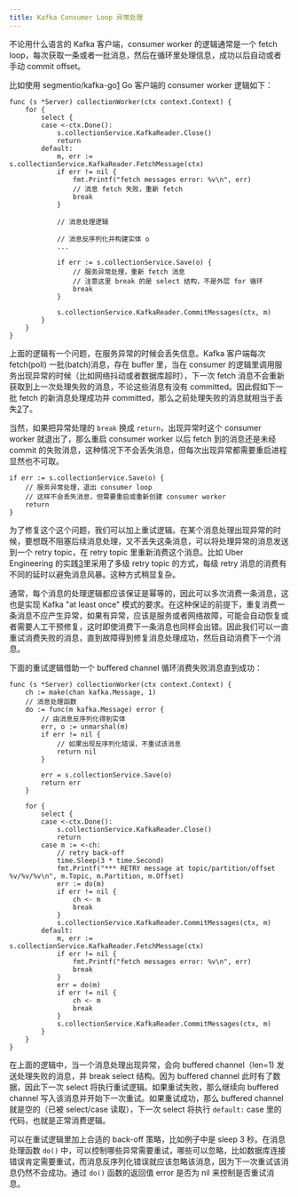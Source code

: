 ```yaml
---
title: Kafka Consumer Loop 异常处理
---
```


不论用什么语言的 Kafka 客户端，consumer worker 的逻辑通常是一个 fetch loop，每次获取一条或者一批消息，然后在循环里处理信息，成功以后自动或者手动 commit offset。

比如使用 segmentio/kafka-go[1] Go 客户端的 consumer worker 逻辑如下：

    func (s *Server) collectionWorker(ctx context.Context) {
        for {
            select {
            case <-ctx.Done():
                s.collectionService.KafkaReader.Close()
                return
            default:
                m, err := s.collectionService.KafkaReader.FetchMessage(ctx)
                if err != nil {
                    fmt.Printf("fetch messages error: %v\n", err)
                    // 消息 fetch 失败，重新 fetch
                    break
                }

                // 消息处理逻辑

                // 消息反序列化并构建实体 o
                ...

                if err := s.collectionService.Save(o) {
                    // 服务异常处理，重新 fetch 消息
                    // 注意这里 break 的是 select 结构，不是外层 for 循环
                    break
                }

                s.collectionService.KafkaReader.CommitMessages(ctx, m)
            }
        }
    }

上面的逻辑有一个问题，在服务异常的时候会丢失信息。Kafka 客户端每次 fetch(poll) 一批(batch)消息，存在 buffer 里，当在 consumer 的逻辑里调用服务出现异常的时候（比如网络抖动或者数据库超时），下一次 fetch 消息不会重新获取到上一次处理失败的消息，不论这些消息有没有 committed。因此假如下一批 fetch 的新消息处理成功并 committed，那么之前处理失败的消息就相当于丢失[2]了。

当然，如果把异常处理的 `break` 换成 `return`，出现异常时这个 consumer worker 就退出了，那么重启 consumer worker 以后 fetch 到的消息还是未经 commit 的失败消息，这种情况下不会丢失消息，但每次出现异常都需要重启进程显然也不可取。

    if err := s.collectionService.Save(o) {
        // 服务异常处理，退出 consumer loop
        // 这样不会丢失消息，但需要重启或重新创建 consumer worker
        return
    }

为了修复这个这个问题，我们可以加上重试逻辑。在某个消息处理出现异常的时候，要想既不阻塞后续消息处理，又不丢失这条消息，可以将处理异常的消息发送到一个 retry topic，在 retry topic 里重新消费这个消息。比如 Uber Engineering 的实践[3]里采用了多级 retry topic 的方式，每级 retry 消息的消费有不同的延时以避免消息风暴。这种方式稍显复杂。

通常，每个消息的处理逻辑都应该保证是幂等的，因此可以多次消费一条消息，这也是实现 Kafka "at least once" 模式的要求。在这种保证的前提下，重复消费一条消息不应产生异常，如果有异常，应该是服务或者网络故障，可能会自动恢复或者需要人工干预修复，这时即使消费下一条消息也同样会出错。因此我们可以一直重试消费失败的消息，直到故障得到修复消息处理成功，然后自动消费下一个消息。

下面的重试逻辑借助一个 buffered channel 循环消费失败消息直到成功：

    func (s *Server) collectionWorker(ctx context.Context) {
        ch := make(chan kafka.Message, 1)
        // 消息处理函数
        do := func(m kafka.Message) error {
            // 由消息反序列化得到实体
            err, o := unmarshal(m)
            if err != nil {
                // 如果出现反序列化错误，不重试该消息
                return nil
            }

            err = s.collectionService.Save(o)
            return err
        }

        for {
            select {
            case <-ctx.Done():
                s.collectionService.KafkaReader.Close()
                return
            case m := <-ch:
                // retry back-off
                time.Sleep(3 * time.Second)
                fmt.Printf("*** RETRY message at topic/partition/offset %v/%v/%v\n", m.Topic, m.Partition, m.Offset)
                err := do(m)
                if err != nil {
                    ch <- m
                    break
                }
                s.collectionService.KafkaReader.CommitMessages(ctx, m)
            default:
                m, err := s.collectionService.KafkaReader.FetchMessage(ctx)
                if err != nil {
                    fmt.Printf("fetch messages error: %v\n", err)
                    break
                }
                err = do(m)
                if err != nil {
                    ch <- m
                    break
                }
                s.collectionService.KafkaReader.CommitMessages(ctx, m)
            }
        }
    }

在上面的逻辑中，当一个消息处理出现异常，会向 buffered channel（len=1) 发送处理失败的消息，并 break select 结构。因为 buffered channel 此时有了数据，因此下一次 select 将执行重试逻辑。如果重试失败，那么继续向 buffered channel 写入该消息并开始下一次重试。如果重试成功，那么 buffered channel 就是空的（已被 select/case 读取），下一次 select 将执行 `default:` case 里的代码，也就是正常消费逻辑。

可以在重试逻辑里加上合适的 back-off 策略，比如例子中是 sleep 3 秒。在消息处理函数 `do()` 中，可以控制哪些异常需要重试，哪些可以忽略，比如数据库连接错误肯定需要重试，而消息反序列化错误就应该忽略该消息，因为下一次重试该消息仍然不会成功。通过 `do()` 函数的返回值 error 是否为 nil 来控制是否重试消息。


[1]: https://github.com/segmentio/kafka-go
[2]: https://github.com/segmentio/kafka-go/issues/84
[3]: https://eng.uber.com/reliable-reprocessing/